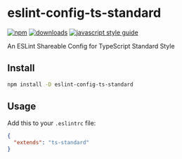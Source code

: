 # eslint-config-ts-standard

[![npm][npm-image]][npm-url] [![downloads][downloads-image]][downloads-url] [![javascript style guide][standard-image]][standard-url]

[npm-image]: https://img.shields.io/npm/v/eslint-config-ts-standard.svg
[npm-url]: https://npmjs.org/package/eslint-config-ts-standard
[downloads-image]: https://img.shields.io/npm/dm/eslint-config-ts-standard.svg
[downloads-url]: https://npmjs.org/package/eslint-config-ts-standard
[standard-image]: https://img.shields.io/badge/code_style-standard-brightgreen.svg
[standard-url]: https://standardjs.com

An ESLint Shareable Config for TypeScript Standard Style

## Install

```bash
npm install -D eslint-config-ts-standard
```

## Usage

Add this to your `.eslintrc` file:

```json
{
  "extends": "ts-standard"
}
```
